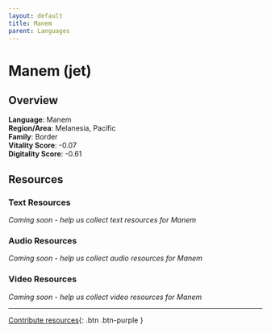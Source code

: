 ```yaml
---
layout: default
title: Manem
parent: Languages
---
```


# Manem (jet)

## Overview

**Language**: Manem  
**Region/Area**: Melanesia, Pacific  
**Family**: Border  
**Vitality Score**: -0.07  
**Digitality Score**: -0.61  

## Resources

### Text Resources
*Coming soon - help us collect text resources for Manem*

### Audio Resources
*Coming soon - help us collect audio resources for Manem*

### Video Resources
*Coming soon - help us collect video resources for Manem*

---

[Contribute resources](https://fairtrain.github.io/){: .btn .btn-purple }

